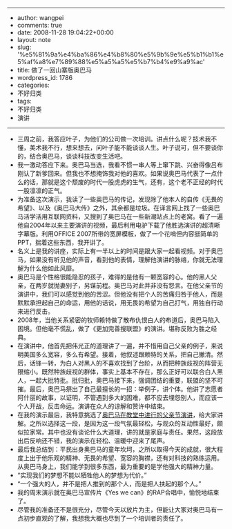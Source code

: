 - --
- author: wangpei
- comments: true
- date: 2008-11-28 19:04:22+00:00
- layout: note
- slug: '%e5%81%9a%e4%ba%86%e4%b8%80%e5%9b%9e%e5%b1%b1%e5%af%a8%e7%89%88%e5%a5%a5%e5%b7%b4%e9%a9%ac'
- title: 做了一回山寨版奥巴马
- wordpress_id: 1786
- categories:
- 不好归类
- tags:
- 不好归类
- 演讲
- --
- 三周之前，我答应叶子，为他们的公司做一次培训。讲点什么呢？技术我不懂，美术我不行，想来想去，问叶子能不能谈谈人生。叶子说可，但不要谈你的，结合奥巴马，谈谈科技改变生活吧。
- 我一激动答应下来。奥巴马当选，我看不惯一串人等上窜下跳、兴奋得像吕布刚认了新爹回来。但我也不想掩饰我对他的喜欢。如果说奥巴马代表了一点什么的话，那就是这个颓废的时代一股虎虎的生气，还有，这个老不正经的时代一股凛凛的正气。
- 为准备这次演示，我读了一些奥巴马的传记，发现除了他本人的自传《无畏的希望》、以及《奥巴马大传》之外，其余都是垃圾。在译言网上找了一些奥巴马活学活用互联网资料，又搜到了奥巴马在一些新潮站点上的老窝。看了一遍他自2004年以来主要演讲的视频，最后利用电驴下载了他胜选演讲的超清晰字幕版。利用OFFICE 2007所带的宽屏模板，做了一个花哨但内容挺简单的PPT，揣着这些东西，我开讲了。
- 名义上是我的讲座，实际上有一半以上的时间是跟大家一起看视频。对于奥巴马，如果没有听见他的声音，看到他的表情，理解他演讲的脉络，你就无法理解为什么他如此风靡。
- 奥巴马是个性格很能隐忍的孩子，难得的是他有一颗宽容的心。他的黑人父亲，在两岁就抛妻别子，另谋前程。奥巴马对此并非没有怨言。在他父亲节的演讲中，我们可以感觉到他的苦涩。但他没有把个人的苦痛归咎于他人，而是默默承担起自己的命运，用他的话说，用无畏的希望为自己打气，用独自行动来进行反击。
- 2008年，当他关系紧密的牧师赖特做了散布仇恨白人的布道后，奥巴马陷入困境。但他毫不慌乱，做了《更加完善搜联盟》的演讲。堪称反败为胜之经典。
- 在演讲中，他首先把伟光正的道理讲了一遍，并不惜用自己父亲的例子，来说明美国多么宽容，多么有希望。接着，他叙述跟赖特的关系，把自己撇清。然后，话锋一转，为白人对黑人的不喜欢找到了台阶，从而把种族歧视的阵营无限缩小。既然种族歧视的群体，事实上基本不存在，那么正好可以联合白人黑人，一起大批特批。批归批，奥巴马接下来，强调团结的重要，联盟的坚不可摧。最后，奥巴马祭出了自己最擅长的一招：举例子，讲个体。他讲了志愿者阿什丽的故事，以证明，不管遇到多大的困难，都不应去埋怨别人，而应该一个人开战，反击命运。演讲在众人的谅解和赞许中结束。
- 在我的演示最后，我特意挑选了[奥巴马在教堂中进行的父亲节演讲](http://www.youtube.com/watch?v=Hj1hCDjwG6M)，给大家讲解。之所以选择这一段，是因为这一段气氛最轻松，与观众的互动性最好，颇似拉家常。其中也没有谈论什么大道理，讲的就是家庭与责任。果然，这段放出后反响还不错，我的演示在轻松、温暖中迎来了尾声。
- 最后我总结到：平民出身奥巴马的童年坎坷，之所以取得今天的成就，很大程度上出于他乐观的精神、无畏的希望、宽容的胸襟，还有对科技的熟练运用。从奥巴马身上，我们能学到很多东西，最为重要的是学他强大的精神力量。
- “实现我们的梦想不能以牺牲他人的梦想为代价。”
- “一个强大的人，并不是把人推到的那个人，而是把人扶起的那个人。”
- 我的周末演示就在奥巴马宣传片《Yes we can》的RAP合唱中，愉悦地结束了。
- 尽管我的准备还不是很充分，尽管今天以放片为主，但能让大家对奥巴马有一点初步直观的了解，我想我大概也尽到了一个培训者的责任了。

